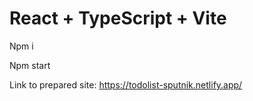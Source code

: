 # React + TypeScript + Vite

Npm i

Npm start

Link to prepared site: https://todolist-sputnik.netlify.app/
